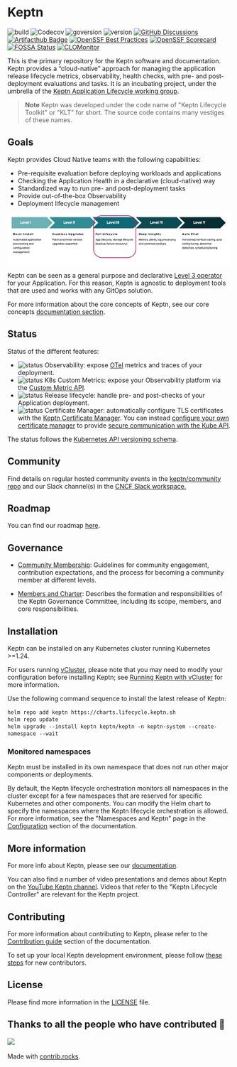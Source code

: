 # Keptn

![build](https://img.shields.io/github/actions/workflow/status/keptn/lifecycle-toolkit/CI.yaml?branch=main)
![Codecov](https://img.shields.io/codecov/c/github/keptn/lifecycle-toolkit?token=KPGfrBb2sA)
![goversion](https://img.shields.io/github/go-mod/go-version/keptn/lifecycle-toolkit?filename=lifecycle-operator/go.mod)
![version](https://img.shields.io/github/v/release/keptn/lifecycle-toolkit)
[![GitHub Discussions](https://img.shields.io/github/discussions/keptn/lifecycle-toolkit)](https://github.com/keptn/lifecycle-toolkit/discussions)
[![Artifacthub Badge](https://img.shields.io/badge/Keptn-blue?style=flat&logo=artifacthub&label=Artifacthub&link=https%3%2F%2Fartifacthub.io%2Fpackages%2Fhelm%2Flifecycle-toolkit%2Fkeptn)](https://artifacthub.io/packages/helm/lifecycle-toolkit/keptn)
[![OpenSSF Best Practices](https://www.bestpractices.dev/projects/3588/badge)](https://www.bestpractices.dev/projects/3588)
[![OpenSSF Scorecard](https://api.securityscorecards.dev/projects/github.com/keptn/lifecycle-toolkit/badge)](https://securityscorecards.dev/viewer/?uri=github.com/keptn/lifecycle-toolkit)
[![FOSSA Status](https://app.fossa.com/api/projects/git%2Bgithub.com%2Fkeptn%2Flifecycle-toolkit.svg?type=shield&issueType=license)](https://app.fossa.com/projects/git%2Bgithub.com%2Fkeptn%2Flifecycle-toolkit?ref=badge_shield&issueType=license)
[![CLOMonitor](https://img.shields.io/endpoint?url=https://clomonitor.io/api/projects/cncf/keptn/badge)](https://clomonitor.io/projects/cncf/keptn)

This is the primary repository for
the Keptn software and documentation.
Keptn provides a “cloud-native” approach
for managing the application release lifecycle
metrics, observability, health checks,
with pre- and post-deployment evaluations and tasks.
It is an incubating project, under the umbrella of the
[Keptn Application Lifecycle working group](https://github.com/keptn/wg-app-lifecycle).

> **Note** Keptn was developed under the code name of
  "Keptn Lifecycle Toolkit" or "KLT" for short.
  The source code contains many vestiges of these names.

## Goals

Keptn provides Cloud Native teams with the following capabilities:

- Pre-requisite evaluation before deploying workloads and applications
- Checking the Application Health in a declarative (cloud-native) way
- Standardized way to run pre- and post-deployment tasks
- Provide out-of-the-box Observability
- Deployment lifecycle management

![Operator Maturity Model with third level circled in](./assets/operator-maturity.jpg)

Keptn can be seen as a general purpose and declarative
[Level 3 operator](https://operatorframework.io/operator-capabilities/)
for your Application.
For this reason, Keptn is agnostic to deployment tools
that are used and works with any GitOps solution.

For more information about the core concepts of Keptn, see
our core concepts
[documentation section](https://keptn.sh/stable/docs/core-concepts/).

## Status

Status of the different features:

- ![status](https://img.shields.io/badge/status-stable-brightgreen)
  Observability: expose [OTel](https://opentelemetry.io/) metrics and traces of your deployment.
- ![status](https://img.shields.io/badge/status-stable-brightgreen)
  K8s Custom Metrics: expose your Observability platform via the [Custom Metric API](https://github.com/kubernetes/design-proposals-archive/blob/main/instrumentation/custom-metrics-api.md).
- ![status](https://img.shields.io/badge/status-beta-yellow)
  Release lifecycle: handle pre- and post-checks of your Application deployment.
- ![status](https://img.shields.io/badge/status-stable-brightgreen)
  Certificate Manager: automatically configure TLS certificates with the
  [Keptn Certificate Manager](https://keptn.sh/docs/concepts/architecture/cert-manager/).
  You can instead
  [configure your own certificate manager](https://keptn.sh/docs/install/cert-manager/) to provide
  [secure communication with the Kube API](https://kubernetes.io/docs/concepts/security/controlling-access/#transport-security).

<!---
alpha ![status](https://img.shields.io/badge/status-alpha-orange) )
beta ![status](https://img.shields.io/badge/status-beta-yellow) )
stable ![status](https://img.shields.io/badge/status-stable-brightgreen) )
-->
The status follows the
[Kubernetes API versioning schema](https://kubernetes.io/docs/reference/using-api/#api-versioning).

## Community

Find details on regular hosted community events in the [keptn/community repo](https://github.com/keptn/community)
and our Slack channel(s) in the [CNCF Slack workspace.](https://cloud-native.slack.com/messages/keptn/)

## Roadmap

You can find our roadmap [here](https://github.com/orgs/keptn/projects/10).

## Governance

- [Community Membership](https://github.com/keptn/community/blob/main/community-membership.md):
  Guidelines for community engagement, contribution expectations,
  and the process for becoming a community member at different levels.

- [Members and Charter](https://github.com/keptn/community/blob/main/governance/members-and-charter.md):
  Describes the formation and responsibilities of the Keptn Governance Committee,
  including its scope, members, and core responsibilities.

## Installation

Keptn can be installed on any Kubernetes cluster
running Kubernetes >=1.24.

For users running [vCluster](https://www.vcluster.com/),
please note that you may need to modify
your configuration before installing Keptn; see
[Running Keptn with vCluster](https://keptn.sh/stable/docs/installation/configuration/vcluster/)
for more information.

Use the following command sequence
to install the latest release of Keptn:

```shell
helm repo add keptn https://charts.lifecycle.keptn.sh
helm repo update
helm upgrade --install keptn keptn/keptn -n keptn-system --create-namespace --wait
```

### Monitored namespaces

Keptn must be installed in its own namespace
that does not run other major components or deployments.

By default, the Keptn lifecycle orchestration
monitors all namespaces in the cluster
except for a few namespaces that are reserved
for specific Kubernetes and other components.
You can modify the Helm chart to specify the namespaces
where the Keptn lifecycle orchestration is allowed.
For more information, see the "Namespaces and Keptn" page in the
[Configuration](https://keptn.sh/stable/docs/installation/configuration/)
section of the documentation.

## More information

For more info about Keptn, please see our
[documentation](https://keptn.sh/docs/).

You can also find a number of video presentations and demos
about Keptn on the
[YouTube Keptn channel](https://www.youtube.com/@keptn).
Videos that refer to the "Keptn Lifecycle Controller"
are relevant for the Keptn project.

## Contributing

For more information about contributing to Keptn, please
refer to the [Contribution guide](https://keptn.sh/stable/docs/contribute/)
section of the documentation.

To set up your local Keptn development environment, please follow
[these steps](https://keptn.sh/stable/docs/contribute/software/dev-environ/#first-steps)
for new contributors.

## License

Please find more information in the [LICENSE](LICENSE) file.

## Thanks to all the people who have contributed 💜

<!-- markdownlint-disable-next-line MD033 -->
<a href="https://github.com/keptn/lifecycle-toolkit/graphs/contributors">
<!-- markdownlint-disable-next-line MD033 MD045 -->
  <img src="https://contrib.rocks/image?repo=keptn/lifecycle-toolkit" />
</a>

Made with [contrib.rocks](https://contrib.rocks).
